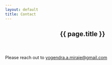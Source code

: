 ```yaml
---
layout: default
title: Contact
---
```


<article class="post">
  <header class="post-header">
    <h1 class="post-title">{{ page.title }}</h1>
  </header>
  <div class="post-content">
    <p>Please reach out to <a href="mailto:yogendra.a.miraje@gmail.com">yogendra.a.miraje@gmail.com</a></p>
  </div>
</article> 